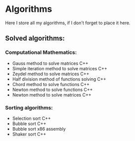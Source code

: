 # Algorithms
Here I store all my algorithms, if I don't forget to place it here.

## Solved algorithms:

### Computational Mathematics:

- Gauss method to solve matrices C++
- Simple iteration method to solve matrices C++
- Zeydel method to solve matrices C++
- Half division method of functions solving C++
- Chord method to solve functions C++
- Newton method to solve functions C++
- Newton method to solve matrices C++

### Sorting algorithms:

- Selection sort C++
- Bubble sort C++
- Bubble sort x86 assembly
- Shaker sort C++
